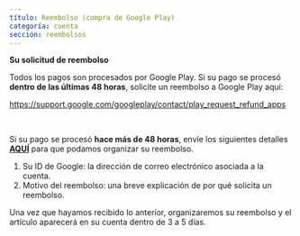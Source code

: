 ```yaml
---
título: Reembolso (compra de Google Play)
categoría: cuenta
sección: reembolsos
---
```

**Su solicitud de reembolso**

Todos los pagos son procesados ​​por Google Play. Si su pago se procesó **dentro de las últimas 48 horas**, solicite un reembolso a Google Play aquí:

<https://support.google.com/googleplay/contact/play_request_refund_apps>

 

Si su pago se procesó **hace más de 48 horas**, envíe los siguientes detalles **[AQUÍ](https://help.Studycat.com/hc/en-gb/requests/new)** para que podamos organizar su reembolso.

1. Su ID de Google: la dirección de correo electrónico asociada a la cuenta.
2. Motivo del reembolso: una breve explicación de por qué solicita un reembolso.

Una vez que hayamos recibido lo anterior, organizaremos su reembolso y el artículo aparecerá en su cuenta dentro de 3 a 5 días.